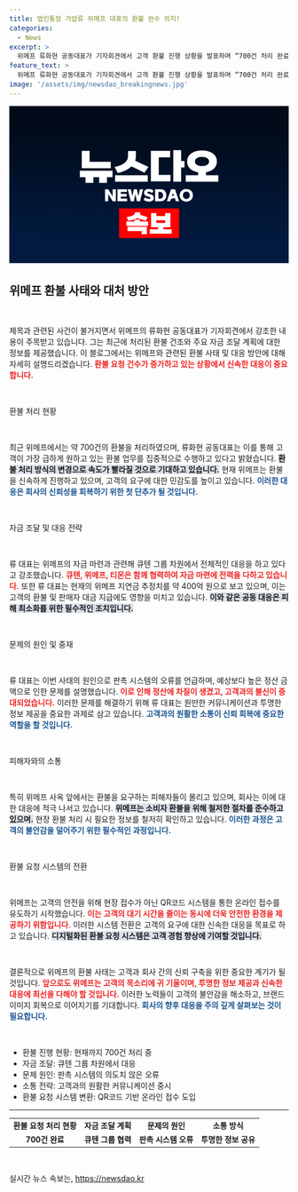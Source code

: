 ```yaml
---
title: 법인통장 가압류 위메프 대표의 환불 완수 의지!
categories:
  - News
excerpt: >
  위메프 류화현 공동대표가 기자회견에서 고객 환불 진행 상황을 발표하며 “700건 처리 완료, 지연금 400억원 추산”이라고 전했다. 큐텐 그룹 차원의 대응과 소상공인 지원 방안도 밝혀져, 위메프 사태에 대한 긴급한 관심을 모으고 있다.
feature_text: >
  위메프 류화현 공동대표가 기자회견에서 고객 환불 진행 상황을 발표하며 “700건 처리 완료, 지연금 400억원 추산”이라고 전했다. 큐텐 그룹 차원의 대응과 소상공인 지원 방안도 밝혀져, 위메프 사태에 대한 긴급한 관심을 모으고 있다.
image: '/assets/img/newsdao_breakingnews.jpg'
---
```


<p><img src="/assets/img/newsdao_breakingnews.jpg" alt="pcversion 속보" /></p>

<h2 data-ke-size="size26">위메프 환불 사태와 대처 방안</h2>

<p data-ke-size="size16">&nbsp;</p>

<p>제목과 관련된 사건이 불거지면서 위메프의 류화현 공동대표가 기자회견에서 강조한 내용이 주목받고 있습니다. 그는 최근에 처리된 환불 건조와 주요 자금 조달 계획에 대한 정보를 제공했습니다. 이 블로그에서는 위메프와 관련된 환불 사태 및 대응 방안에 대해 자세히 설명드리겠습니다. <b><span style="color: #ee2323;">환불 요청 건수가 증가하고 있는 상황에서 신속한 대응이 중요합니다.</span></b> </p>

<p data-ke-size="size16">&nbsp;</p>

<p>환불 처리 현황</p>

<p data-ke-size="size16">&nbsp;</p>

<p>최근 위메프에서는 약 700건의 환불을 처리하였으며, 류화현 공동대표는 이를 통해 고객이 가장 급하게 원하고 있는 환불 업무를 집중적으로 수행하고 있다고 밝혔습니다. <b><span style="background-color: #21538527;">환불 처리 방식의 변경으로 속도가 빨라질 것으로 기대하고 있습니다.</span></b> 현재 위메프는 환불을 신속하게 진행하고 있으며, 고객의 요구에 대한 민감도를 높이고 있습니다. <b><span style="color: #1a5490;">이러한 대응은 회사의 신뢰성을 회복하기 위한 첫 단추가 될 것입니다.</span></b></p>

<p data-ke-size="size16">&nbsp;</p>

<p>자금 조달 및 대응 전략</p>

<p data-ke-size="size16">&nbsp;</p>

<p>류 대표는 위메프의 자금 마련과 관련해 큐텐 그룹 차원에서 전체적인 대응을 하고 있다고 강조했습니다. <b><span style="color: #ee2323;">큐텐, 위메프, 티몬은 함께 협력하여 자금 마련에 전력을 다하고 있습니다.</span></b> 또한 류 대표는 현재의 위메프 지연금 추정치를 약 400억 원으로 보고 있으며, 이는 고객의 환불 및 판매자 대금 지급에도 영향을 미치고 있습니다. <b><span style="background-color: #21538527;">이와 같은 공동 대응은 피해 최소화를 위한 필수적인 조치입니다.</span></b></p>

<p data-ke-size="size16">&nbsp;</p>

<p>문제의 원인 및 중재 </p>

<p data-ke-size="size16">&nbsp;</p>

<p>류 대표는 이번 사태의 원인으로 판촉 시스템의 오류를 언급하며, 예상보다 높은 정산 금액으로 인한 문제를 설명했습니다. <b><span style="color: #ee2323;">이로 인해 정산에 차질이 생겼고, 고객과의 불신이 증대되었습니다.</span></b> 이러한 문제를 해결하기 위해 류 대표는 원만한 커뮤니케이션과 투명한 정보 제공을 중요한 과제로 삼고 있습니다. <b><span style="color: #1a5490;">고객과의 원활한 소통이 신뢰 회복에 중요한 역할을 할 것입니다.</span></b></p>

<p data-ke-size="size16">&nbsp;</p>

<p>피해자와의 소통</p>

<p data-ke-size="size16">&nbsp;</p>

<p>특히 위메프 사옥 앞에서는 환불을 요구하는 피해자들이 몰리고 있으며, 회사는 이에 대한 대응에 적극 나서고 있습니다. <b><span style="background-color: #21538527;">위메프는 소비자 환불을 위해 철저한 절차를 준수하고 있으며.</span></b> 현장 환불 처리 시 필요한 정보를 철저히 확인하고 있습니다. <b><span style="color: #1a5490;">이러한 과정은 고객의 불안감을 덜어주기 위한 필수적인 과정입니다.</span></b></p>

<p data-ke-size="size16">&nbsp;</p>

<p>환불 요청 시스템의 전환</p>

<p data-ke-size="size16">&nbsp;</p>

<p>위메프는 고객의 안전을 위해 현장 접수가 아닌 QR코드 시스템을 통한 온라인 접수를 유도하기 시작했습니다. <b><span style="color: #ee2323;">이는 고객의 대기 시간을 줄이는 동시에 더욱 안전한 환경을 제공하기 위함입니다.</span></b> 이러한 시스템 전환은 고객의 요구에 대한 신속한 대응을 목표로 하고 있습니다. <b><span style="background-color: #21538527;">디지털화된 환불 요청 시스템은 고객 경험 향상에 기여할 것입니다.</span></b></p>

<p data-ke-size="size16">&nbsp;</p>

<p>결론적으로 위메프의 환불 사태는 고객과 회사 간의 신뢰 구축을 위한 중요한 계기가 될 것입니다. <b><span style="color: #ee2323;">앞으로도 위메프는 고객의 목소리에 귀 기울이며, 투명한 정보 제공과 신속한 대응에 최선을 다해야 할 것입니다.</span></b> 이러한 노력들이 고객의 불안감을 해소하고, 브랜드 이미지 회복으로 이어지기를 기대합니다. <b><span style="color: #1a5490;">회사의 향후 대응을 주의 깊게 살펴보는 것이 필요합니다.</span></b></p>

<p data-ke-size="size16">&nbsp;</p>

<ul>
  <li>환불 진행 현황: 현재까지 700건 처리 중</li>
  <li>자금 조달: 큐텐 그룹 차원에서 대응</li>
  <li>문제 원인: 판촉 시스템의 의도치 않은 오류</li>
  <li>소통 전략: 고객과의 원활한 커뮤니케이션 중시</li>
  <li>환불 요청 시스템 변환: QR코드 기반 온라인 접수 도입</li>
</ul>

<hr>

<table style="width: 100%;">
  <tr>
    <td style="text-align: center; height: 17px;"><b>환불 요청 처리 현황</b></td>
    <td style="text-align: center; height: 17px;"><b>자금 조달 계획</b></td>
    <td style="text-align: center; height: 17px;"><b>문제의 원인</b></td>
    <td style="text-align: center; height: 17px;"><b>소통 방식</b></td>
  </tr>
  <tr>
    <td style="text-align: center; height: 17px;"><b>700건 완료</b></td>
    <td style="text-align: center; height: 17px;"><b>큐텐 그룹 협력</b></td>
    <td style="text-align: center; height: 17px;"><b>판촉 시스템 오류</b></td>
    <td style="text-align: center; height: 17px;"><b>투명한 정보 공유</b></td>
  </tr>
</table>

<p data-ke-size="size16">&nbsp;</p>
실시간 뉴스 속보는, <a href="https://newsdao.kr" rel="dofollow">https://newsdao.kr</a>


